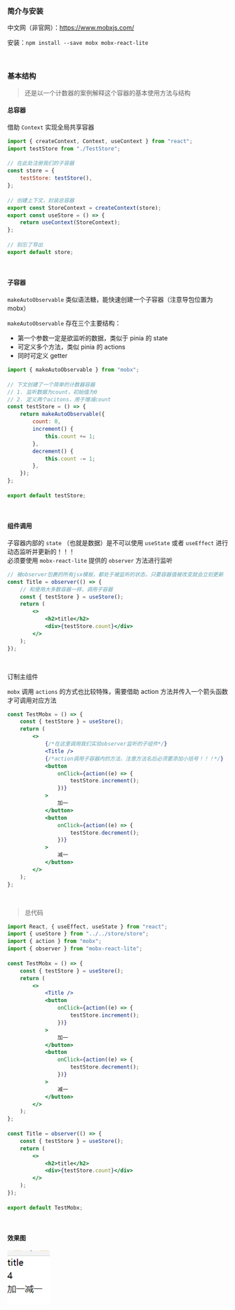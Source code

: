 ### 简介与安装

中文网（非官网）：https://www.mobxjs.com/

安装：`npm install --save mobx mobx-react-lite`

<br>

### 基本结构

> 还是以一个计数器的案例解释这个容器的基本使用方法与结构

#### 总容器

借助 `Context` 实现全局共享容器

```js
import { createContext, Context, useContext } from "react";
import testStore from "./TestStore";

// 在此处注册我们的子容器
const store = {
	testStore: testStore(),
};

// 创建上下文，封装总容器
export const StoreContext = createContext(store);
export const useStore = () => {
	return useContext(StoreContext);
};

// 别忘了导出
export default store;
```

<br>

#### 子容器

`makeAutoObservable` 类似语法糖，能快速创建一个子容器（注意导包位置为 mobx）

`makeAutoObservable` 存在三个主要结构：

- 第一个参数一定是欲监听的数据，类似于 pinia 的 state
- 可定义多个方法，类似 pinia 的 actions
- 同时可定义 getter

```js
import { makeAutoObservable } from "mobx";

// 下文创建了一个简单的计数器容器
// 1. 监听数据为count，初始值为0
// 2. 定义两个acitons，用于增减count
const testStore = () => {
	return makeAutoObservable({
		count: 0,
		increment() {
			this.count += 1;
		},
		decrement() {
			this.count -= 1;
		},
	});
};

export default testStore;
```

<br>

#### 组件调用

子容器内部的 `state` （也就是数据）是不可以使用 `useState` 或者 `useEffect` 进行动态监听并更新的！！！  
必须要使用 `mobx-react-lite` 提供的 `observer` 方法进行监听

```jsx
// 被observer包裹的所有jsx模板，都处于被监听的状态，只要容器值被改变就会立刻更新
const Title = observer(() => {
	// 和使用大多数容器一样，调用子容器
	const { testStore } = useStore();
	return (
		<>
			<h2>title</h2>
			<div>{testStore.count}</div>
		</>
	);
});
```

<br>

订制主组件

`mobx` 调用 `actions` 的方式也比较特殊，需要借助 action 方法并传入一个箭头函数才可调用对应方法

```jsx
const TestMobx = () => {
	const { testStore } = useStore();
	return (
		<>
			{/*在这里调用我们实验observer监听的子组件*/}
			<Title />
			{/*action调用子容器内的方法，注意方法名后必须要添加小括号！！！*/}
			<button
				onClick={action((e) => {
					testStore.increment();
				})}
			>
				加一
			</button>
			<button
				onClick={action((e) => {
					testStore.decrement();
				})}
			>
				减一
			</button>
		</>
	);
};
```

<br>

> 总代码

```jsx
import React, { useEffect, useState } from "react";
import { useStore } from "../../store/store";
import { action } from "mobx";
import { observer } from "mobx-react-lite";

const TestMobx = () => {
	const { testStore } = useStore();
	return (
		<>
			<Title />
			<button
				onClick={action((e) => {
					testStore.increment();
				})}
			>
				加一
			</button>
			<button
				onClick={action((e) => {
					testStore.decrement();
				})}
			>
				减一
			</button>
		</>
	);
};

const Title = observer(() => {
	const { testStore } = useStore();
	return (
		<>
			<h2>title</h2>
			<div>{testStore.count}</div>
		</>
	);
});

export default TestMobx;
```

<br>

#### 效果图

![](./img/mb1/m1.png)
